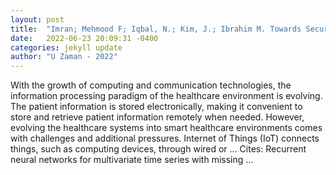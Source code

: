 ```yaml
---
layout: post
title:  "Imran; Mehmood F; Iqbal, N.; Kim, J.; Ibrahim M. Towards Secure and Intelligent Internet of Health Things: A Survey of Enabling Technologies and Applications …"
date:   2022-06-23 20:09:31 -0400
categories: jekyll update
author: "U Zaman - 2022"
---
```

With the growth of computing and communication technologies, the information processing paradigm of the healthcare environment is evolving. The patient information is stored electronically, making it convenient to store and retrieve patient information remotely when needed. However, evolving the healthcare systems into smart healthcare environments comes with challenges and additional pressures. Internet of Things (IoT) connects things, such as computing devices, through wired or …
Cites: ‪Recurrent neural networks for multivariate time series with missing …‬  
